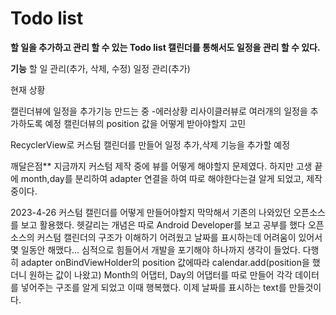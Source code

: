 # Todo list
**할 일을 추가하고 관리 할 수 있는  Todo list 캘린더를 통해서도 일정을 관리 할 수 있다.**

**기능**
할 일 관리(추가, 삭제, 수정)
일정 관리(추가)

현재 상황

캘린더뷰에 일정을 추가기능 만드는 중
-에러상황
리사이클러뷰로 여러개의 일정을 추가하도록 예정
캘린더뷰의 position 값을 어떻게 받아야할지 고민

RecyclerView로 커스텀 캘린더를 만들어 일정 추가,삭제 기능을 추가할 예정

깨달은점**
지금까지 커스텀 제작 중에 뷰를 어떻게 해야할지 문제였다. 하지만 고생 끝에 month,day를 분리하여 adapter 연결을 하여 따로 해야한다는걸 알게 되었고, 제작 중이다.


2023-4-26
커스텀 캘린더를 어떻게 만들어야할지 막막해서 기존의 나와있던 오픈소스를 보고 활용했다.
헷갈리는 개념은 따로 Android Developer를 보고 공부를 했다
오픈소스의 커스텀 캘린더의 구조가 이해하기 어려웠고 날짜를 표시하는데 어려움이 있어서 몇 일동안 해맸다... 심적으로 힘들어서 개발을 포기해야 하나까지 생각이 들었다.
다행히 adapter onBindViewHolder의 position 값에따라 calendar.add(position을 했더니 원하는 값이 나왔고) Month의 어댑터, Day의 어댑터를 따로 만들어 각각 데이터를 넣어주는 구조를 알게 되었고 이때 행복했다. 
이제 날짜를 표시하는 text를 만들것이다.
